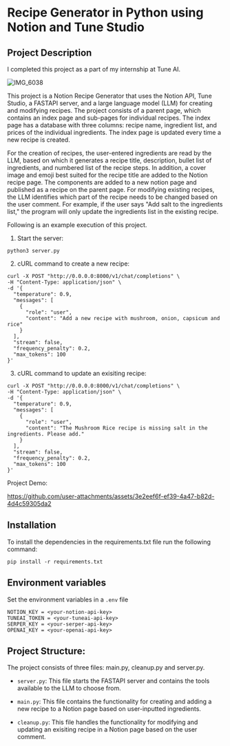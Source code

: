 # Recipe Generator in Python using Notion and Tune Studio
## Project Description
I completed this project as a part of my internship at Tune AI. 

![IMG_6038](https://github.com/user-attachments/assets/892e67a5-7d0b-4f5f-b47b-b6c76a0ace02)


This project is a Notion Recipe Generator that uses the Notion API, Tune Studio, a FASTAPI server, and a large language model (LLM) for creating and modifying recipes. The project consists of a parent page, which contains an index page and sub-pages for individual recipes. The index page has a database with three columns: recipe name, ingredient list, and prices of the individual ingredients. The index page is updated every time a new recipe is created.

For the creation of recipes, the user-entered ingredients are read by the LLM, based on which it generates a recipe title, description, bullet list of ingredients, and numbered list of the recipe steps. In addition, a cover image and emoji best suited for the recipe title are added to the Notion recipe page. The components are added to a new notion page and published as a recipe on the parent page. For modifying existing recipes, the LLM identifies which part of the recipe needs to be changed based on the user comment. For example, if the user says "Add salt to the ingredients list," the program will only update the ingredients list in the existing recipe.

Following is an example execution of this project.

1. Start the server:
```
python3 server.py
```
2. cURL command to create a new recipe:
```
curl -X POST "http://0.0.0.0:8000/v1/chat/completions" \
-H "Content-Type: application/json" \
-d '{ 
  "temperature": 0.9,
  "messages": [
    {
      "role": "user",
      "content": "Add a new recipe with mushroom, onion, capsicum and rice"
    }
  ],
  "stream": false,
  "frequency_penalty": 0.2,
  "max_tokens": 100
}'
```
3. cURL command to update an exisiting recipe:
```
curl -X POST "http://0.0.0.0:8000/v1/chat/completions" \
-H "Content-Type: application/json" \
-d '{
  "temperature": 0.9,
  "messages": [
    {
      "role": "user",
      "content": "The Mushroom Rice recipe is missing salt in the ingredients. Please add."
    }
  ],
  "stream": false,
  "frequency_penalty": 0.2,
  "max_tokens": 100
}'
```

Project Demo:

https://github.com/user-attachments/assets/3e2eef6f-ef39-4a47-b82d-4d4c59305da2





## Installation
To install the dependencies in the requirements.txt file run the following command:
```
pip install -r requirements.txt
```

## Environment variables
Set the environment variables in a `.env` file
```
NOTION_KEY = <your-notion-api-key>
TUNEAI_TOKEN = <your-tuneai-api-key>
SERPER_KEY = <your-serper-api-key>
OPENAI_KEY = <your-openai-api-key>
```

## Project Structure:
The project consists of three files: main.py, cleanup.py and server.py.
- `server.py`: This file starts the FASTAPI server and contains the tools available to the LLM to choose from.

- `main.py`: This file contains the functionality for creating and adding a new recipe to a Notion page based on user-inputted ingredients.

- `cleanup.py`: This file handles the functionality for modifying and updating an exisiting recipe in a Notion page based on the user comment.
